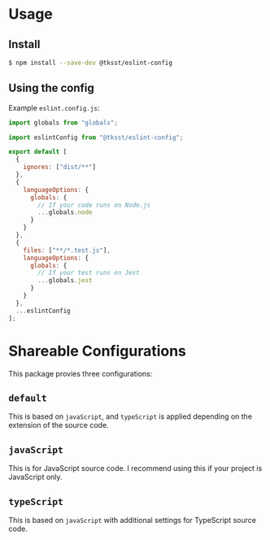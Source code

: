 # Usage

## Install

```bash
$ npm install --save-dev @tksst/eslint-config
```

## Using the config

Example `eslint.config.js`:

```javascript
import globals from "globals";

import eslintConfig from "@tksst/eslint-config";

export default [
  {
    ignores: ["dist/**"]
  },
  {
    languageOptions: {
      globals: {
        // If your code runs on Node.js
        ...globals.node
      }
    }
  },
  {
    files: ["**/*.test.js"],
    languageOptions: {
      globals: {
        // If your test runs on Jest
        ...globals.jest
      }
    }
  },
  ...eslintConfig
];
```

# Shareable Configurations

This package provies three configurations:

## `default`

This is based on `javaScript`, and `typeScript` is applied depending on the extension of the source code.

## `javaScript`

This is for JavaScript source code. I recommend using this if your project is JavaScript only.

## `typeScript`

This is based on `javaScript` with additional settings for TypeScript source code.

